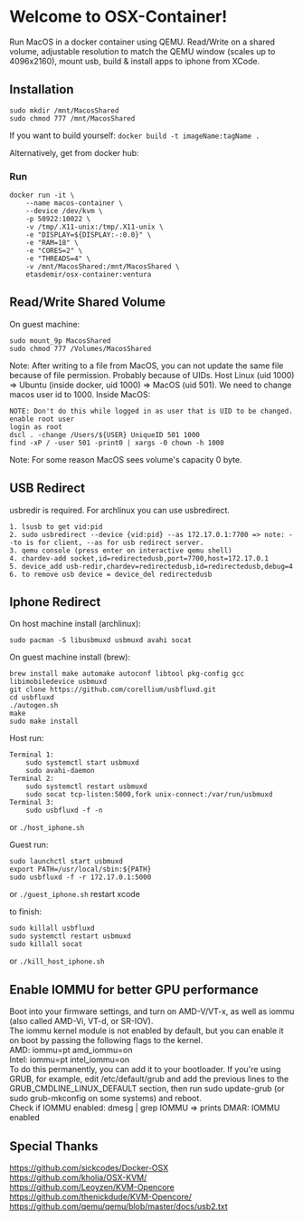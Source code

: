 # Welcome to OSX-Container!

Run MacOS in a docker container using QEMU. Read/Write on a shared volume, adjustable resolution to match the QEMU window (scales up to 4096x2160), mount usb, build & install apps to iphone from XCode.

## Installation
```
sudo mkdir /mnt/MacosShared
sudo chmod 777 /mnt/MacosShared
```
If you want to build yourself:
``docker build -t imageName:tagName .``

Alternatively, get from docker hub:

### Run
```
docker run -it \
	--name macos-container \
    --device /dev/kvm \
    -p 50922:10022 \
    -v /tmp/.X11-unix:/tmp/.X11-unix \
    -e "DISPLAY=${DISPLAY:-:0.0}" \
	-e "RAM=18" \
	-e "CORES=2" \
	-e "THREADS=4" \
    -v /mnt/MacosShared:/mnt/MacosShared \
    etasdemir/osx-container:ventura
```


## Read/Write Shared Volume
On guest machine:
```
sudo mount_9p MacosShared
sudo chmod 777 /Volumes/MacosShared
```
Note: After writing to a file from MacOS, you can not update the same file because of file permission. Probably because of UIDs. Host Linux (uid 1000) => Ubuntu (inside docker, uid 1000) => MacOS (uid 501).
We need to change macos user id to 1000. Inside MacOS:
```
NOTE: Don't do this while logged in as user that is UID to be changed.
enable root user
login as root
dscl . -change /Users/${USER} UniqueID 501 1000
find -xP / -user 501 -print0 | xargs -0 chown -h 1000
```
Note: For some reason MacOS sees volume's capacity 0 byte.

## USB Redirect

usbredir is required. For archlinux you can use usbredirect.
```
1. lsusb to get vid:pid
2. sudo usbredirect --device {vid:pid} --as 172.17.0.1:7700 => note: --to is for client, --as for usb redirect server.
3. qemu console (press enter on interactive qemu shell)
4. chardev-add socket,id=redirectedusb,port=7700,host=172.17.0.1
5. device_add usb-redir,chardev=redirectedusb,id=redirectedusb,debug=4
6. to remove usb device = device_del redirectedusb
```

## Iphone Redirect

On host machine install (archlinux):
```
sudo pacman -S libusbmuxd usbmuxd avahi socat
```
On guest machine install (brew):
```
brew install make automake autoconf libtool pkg-config gcc libimobiledevice usbmuxd
git clone https://github.com/corellium/usbfluxd.git
cd usbfluxd
./autogen.sh
make
sudo make install
```
Host run:
```
Terminal 1:
	sudo systemctl start usbmuxd
	sudo avahi-daemon
Terminal 2:
	sudo systemctl restart usbmuxd
	sudo socat tcp-listen:5000,fork unix-connect:/var/run/usbmuxd
Terminal 3:
	sudo usbfluxd -f -n
```
or ``./host_iphone.sh``

Guest run:
```
sudo launchctl start usbmuxd
export PATH=/usr/local/sbin:${PATH}
sudo usbfluxd -f -r 172.17.0.1:5000
```
or ``./guest_iphone.sh``
restart xcode

to finish: 
```
sudo killall usbfluxd
sudo systemctl restart usbmuxd
sudo killall socat
```
or ``./kill_host_iphone.sh``

## Enable IOMMU for better GPU performance

Boot into your firmware settings, and turn on AMD-V/VT-x, as well as iommu (also called AMD-Vi, VT-d, or SR-IOV).  
The iommu kernel module is not enabled by default, but you can enable it on boot by passing the following flags to the kernel.  
AMD: iommu=pt amd_iommu=on  
Intel: iommu=pt intel_iommu=on  
To do this permanently, you can add it to your bootloader. If you're using GRUB, for example, edit /etc/default/grub and add the previous lines to the GRUB_CMDLINE_LINUX_DEFAULT section, then run sudo update-grub (or sudo grub-mkconfig on some systems) and reboot.  
Check if IOMMU enabled: dmesg | grep IOMMU => prints DMAR: IOMMU enabled  

## Special Thanks

https://github.com/sickcodes/Docker-OSX  
https://github.com/kholia/OSX-KVM/  
https://github.com/Leoyzen/KVM-Opencore  
https://github.com/thenickdude/KVM-Opencore/  
https://github.com/qemu/qemu/blob/master/docs/usb2.txt 
